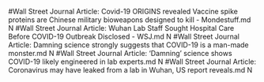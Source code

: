#Wall Street Journal
Article: Covid-19 ORIGINS revealed Vaccine spike proteins are Chinese military bioweapons designed to kill - Mondestuff.md N
#Wall Street Journal
Article: Wuhan Lab Staff Sought Hospital Care Before COVID-19 Outbreak Disclosed - WSJ.md N
#Wall Street Journal
Article: Damning science strongly suggests that COVID-19 is a man-made monster.md N
#Wall Street Journal
Article: ‘Damning’ science shows COVID-19 likely engineered in lab experts.md N
#Wall Street Journal
Article: Coronavirus may have leaked from a lab in Wuhan, US report reveals.md N
